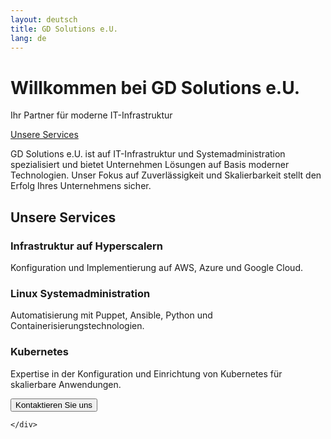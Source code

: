 ```yaml
---
layout: deutsch
title: GD Solutions e.U.
lang: de
---
```


<div class="hero">
    <div class="container text-center text-light">
        <h1 class="display-4">Willkommen bei GD Solutions e.U.</h1>
        <p class="lead">Ihr Partner für moderne IT-Infrastruktur</p>
        <a href="#services" class="btn btn-primary btn-lg mt-4">Unsere Services</a>
    </div>
</div>

<section id="about" class="section bg-dark text-light">
    <div class="container">
        <p>
            GD Solutions e.U. ist auf IT-Infrastruktur und Systemadministration spezialisiert und bietet Unternehmen Lösungen auf Basis moderner Technologien. Unser Fokus auf Zuverlässigkeit und Skalierbarkeit stellt den Erfolg Ihres Unternehmens sicher.
        </p>
    </div>
</section>

<section id="services" class="section">
    <div class="container">
        <h2 class="text-center">Unsere Services</h2>
        <div class="row text-center">
            <div class="col-md-4">
                <div class="card shadow service-card">
                    <div class="card-body">
                        <h3 class="card-title">Infrastruktur auf Hyperscalern</h3>
                        <p class="card-text">Konfiguration und Implementierung auf AWS, Azure und Google Cloud.</p>
                    </div>
                </div>
            </div>
            <div class="col-md-4">
                <div class="card shadow service-card">
                    <div class="card-body">
                        <h3 class="card-title">Linux Systemadministration</h3>
                        <p class="card-text">Automatisierung mit Puppet, Ansible, Python und Containerisierungstechnologien.</p>
                    </div>
                </div>
            </div>
            <div class="col-md-4">
                <div class="card shadow service-card">
                    <div class="card-body">
                        <h3 class="card-title">Kubernetes</h3>
                        <p class="card-text">Expertise in der Konfiguration und Einrichtung von Kubernetes für skalierbare Anwendungen.</p>
                    </div>
                </div>
            </div>
        </div>
    </div>
</section>

<section id="contact" class="section bg-light">
    <div class="container text-center">
        <a href="mailto:contact@gdsolutions.at?subject=Kontakt Website">
            <button class="btn btn-primary btn-lg mt-4">Kontaktieren Sie uns</button>
        </a>

    </div>
</section>


